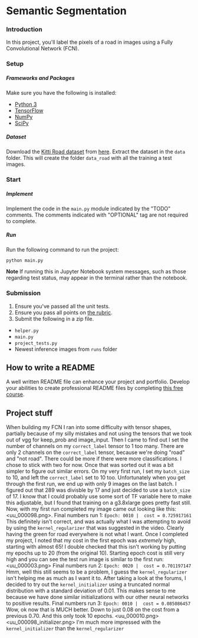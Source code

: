 # Semantic Segmentation
### Introduction
In this project, you'll label the pixels of a road in images using a Fully Convolutional Network (FCN).

### Setup
##### Frameworks and Packages
Make sure you have the following is installed:
 - [Python 3](https://www.python.org/)
 - [TensorFlow](https://www.tensorflow.org/)
 - [NumPy](http://www.numpy.org/)
 - [SciPy](https://www.scipy.org/)
##### Dataset
Download the [Kitti Road dataset](http://www.cvlibs.net/datasets/kitti/eval_road.php) from [here](http://www.cvlibs.net/download.php?file=data_road.zip).  Extract the dataset in the `data` folder.  This will create the folder `data_road` with all the training a test images.

### Start
##### Implement
Implement the code in the `main.py` module indicated by the "TODO" comments.
The comments indicated with "OPTIONAL" tag are not required to complete.
##### Run
Run the following command to run the project:
```
python main.py
```
**Note** If running this in Jupyter Notebook system messages, such as those regarding test status, may appear in the terminal rather than the notebook.

### Submission
1. Ensure you've passed all the unit tests.
2. Ensure you pass all points on [the rubric](https://review.udacity.com/#!/rubrics/989/view).
3. Submit the following in a zip file.
 - `helper.py`
 - `main.py`
 - `project_tests.py`
 - Newest inference images from `runs` folder
 
 ## How to write a README
A well written README file can enhance your project and portfolio.  Develop your abilities to create professional README files by completing [this free course](https://www.udacity.com/course/writing-readmes--ud777).

## Project stuff
When building my FCN I ran into some difficulty with tensor shapes, partially because of my silly mistakes and not using the tensors that we took out of vgg for keep_prob and image_input.
Then I came to find out I set the number of channels on my `correct_label` tensor to 1 too many. There are only 2 channels on the `correct_label` tensor, because we're doing "road" and "not road". There could be more if there were more classifications. I chose to stick with two for now.
Once that was sorted out it was a bit simpler to figure out similar errors. On my very first run, I set my `batch_size` to 10, and left the `correct_label` set to 10 too. Unfortunately when you get through the first run, we end up with only 9 images on the last batch. I figured out that 289 was divisble by 17 and just decided to use a `batch_size` of 17. I know that I could probably use some sort of TF variable here to make this adjustable, but I found that training on a g3.8xlarge goes pretty fast still.
Now, with my first run completed my image came out looking like this: <uu_000098.png>.
Final numbers run 1: `Epoch: 0010 |  cost = 0.725917161`
This definitely isn't correct, and was actually what I was attempting to avoid by using the `kernel_regularizer` that was suggested in the video. Clearly having the green for road everywhere is not what I want.
Once I completed my project, I noted that my cost in the first epoch was _extremely_ high, starting with almost 65!
I double checked that this isn't working by putting my epochs up to 20 (from the original 10).
Starting epoch cost is still very high and you can see the test run image is similar to the first run: <uu_000003.png>
Final numbers run 2: `Epoch: 0020 |  cost = 0.701197147`
Hmm, well this still seems to be a problem, I guess the `kernel_regularizer` isn't helping me as much as I want it to. After taking a look at the forums, I decided to try out the `kernel_initializer` using a truncated normal distribution with a standard deviation of 0.01. This makes sense to me because we have done similar initializations with our other neural networks to positive results.
Final numbers run 3: `Epoch: 0010 |  cost = 0.085086457`
Wow, ok now that is MUCH better. Down to just 0.08 on the cost from a previous 0.70. And this only took 10 epochs.
<uu_000010.png>
<uu_000098_initializer.png>
I'm much more impressed with the `kernel_initializer` than the `kernel_regularizer`